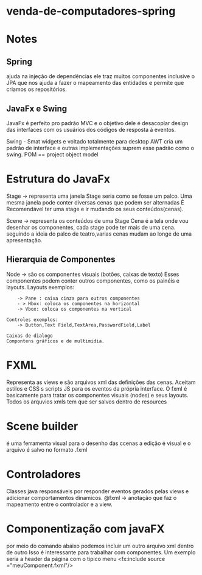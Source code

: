 # venda-de-computadores-spring

# Notes

## Spring

ajuda na injeção de dependências
ele traz muitos componentes inclusive o JPA
que nos ajuda a fazer o mapeamento das entidades e
permite que criamos os repositórios.

## JavaFx e Swing

JavaFx é perfeito pro padrão MVC e o objetivo dele é desacoplar design
das interfaces com os usuários dos códigos de resposta à eventos.

Swing - Smat widgets e voltado totalmente para desktop
AWT cria um padrão de interface e outras implementações suprem esse padrão
como o swing.
POM == project object model

# Estrutura do JavaFx

Stage -> representa uma janela
Stage seria como se fosse um palco.
Uma mesma janela pode conter diversas cenas que podem ser alternadas
É Recomendável ter uma stage e ir mudando os seus conteúdos(cenas).

Scene -> representa os conteúdos de uma Stage
Cena é a tela onde vou desenhar os componentes, cada stage pode ter mais de uma cena.
seguindo a ideia do palco de teatro,varias cenas mudam ao longe de uma apresentação.

## Hierarquia de Componentes

Node -> são os componentes visuais (botões, caixas de texto)
Esses componentes podem conter outros componentes, como os painéis
e layouts.
Layouts exemplos:

        -> Pane : caixa cinza para outros componentes
        - > Hbox: coloca os componentes na horizontal
        -> Vbox: coloca os componentes na vertical

    Controles exemplos:
        -> Button,Text Field,TextArea,PasswordField,Label

    Caixas de dialogo
    Compontens gráficos e de multimidia.

# FXML

Representa as views e são arquivos xml das definições das cenas.
Aceitam estilos e CSS s scripts JS para os eventos da própria interface.
O fxml é basicamente para tratar os componentes visuais (nodes) e seus layouts.
Todos os arquvios xmls tem que ser salvos dentro de resources

# Scene builder

é uma ferramenta visual para o desenho das ccenas
a edição é visual e o arquivo é salvo no formato .fxml

# Controladores

Classes java responsáveis por responder eventos gerados pelas views e
adicionar comportamentos dinamicos.
@fxml -> anotação que faz o mapeamento entre o controlador e a view.

# Componentização com javaFX
 por meio do comando abaixo podemos incluir um outro arquivo xml dentro de outro
 Isso é interessante para trabalhar com componentes.
 Um exemplo seria a header da página com o tipico menu 
 <fx:include source ="meuComponent.fxml"/>